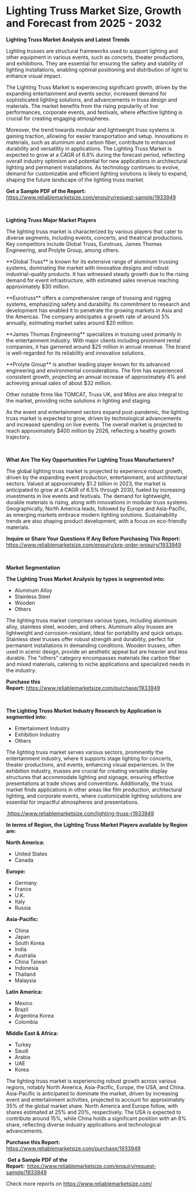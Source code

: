 <p><h1>Lighting Truss Market Size, Growth and Forecast from 2025 - 2032</h1></p><p><strong>Lighting Truss Market Analysis and Latest Trends</strong></p>
<p><p>Lighting trusses are structural frameworks used to support lighting and other equipment in various events, such as concerts, theater productions, and exhibitions. They are essential for ensuring the safety and stability of lighting installations, enabling optimal positioning and distribution of light to enhance visual impact. </p><p>The Lighting Truss Market is experiencing significant growth, driven by the expanding entertainment and events sector, increased demand for sophisticated lighting solutions, and advancements in truss design and materials. The market benefits from the rising popularity of live performances, corporate events, and festivals, where effective lighting is crucial for creating engaging atmospheres. </p><p>Moreover, the trend towards modular and lightweight truss systems is gaining traction, allowing for easier transportation and setup. Innovations in materials, such as aluminum and carbon fiber, contribute to enhanced durability and versatility in applications. The Lighting Truss Market is expected to grow at a CAGR of 6.8% during the forecast period, reflecting overall industry optimism and potential for new applications in architectural lighting and permanent installations. As technology continues to evolve, demand for customizable and efficient lighting solutions is likely to expand, shaping the future landscape of the lighting truss market.</p></p>
<p><strong>Get a Sample PDF of the Report:&nbsp;</strong> <a href="https://www.reliablemarketsize.com/enquiry/request-sample/1933949?utm_campaign=1872&utm_medium=2&utm_source=Github&utm_content=ia&utm_term=15022025&utm_id=lighting-truss">https://www.reliablemarketsize.com/enquiry/request-sample/1933949</a></p>
<p>&nbsp;</p>
<p><strong>Lighting Truss Major Market Players</strong></p>
<p><p>The lighting truss market is characterized by various players that cater to diverse segments, including events, concerts, and theatrical productions. Key competitors include Global Truss, Eurotruss, James Thomas Engineering, and Prolyte Group, among others.</p><p>**Global Truss** is known for its extensive range of aluminum trussing systems, dominating the market with innovative designs and robust industrial-quality products. It has witnessed steady growth due to the rising demand for event infrastructure, with estimated sales revenue reaching approximately $30 million.</p><p>**Eurotruss** offers a comprehensive range of trussing and rigging systems, emphasizing safety and durability. Its commitment to research and development has enabled it to penetrate the growing markets in Asia and the Americas. The company anticipates a growth rate of around 5% annually, estimating market sales around $20 million.</p><p>**James Thomas Engineering** specializes in trussing used primarily in the entertainment industry. With major clients including prominent rental companies, it has garnered around $25 million in annual revenue. The brand is well-regarded for its reliability and innovative solutions.</p><p>**Prolyte Group** is another leading player known for its advanced engineering and environmental considerations. The firm has experienced consistent growth, projecting an annual increase of approximately 4% and achieving annual sales of about $32 million.</p><p>Other notable firms like TOMCAT, Truss UK, and Milos are also integral to the market, providing niche solutions in lighting and staging.</p><p>As the event and entertainment sectors expand post-pandemic, the lighting truss market is expected to grow, driven by technological advancements and increased spending on live events. The overall market is projected to reach approximately $400 million by 2026, reflecting a healthy growth trajectory.</p></p>
<p>&nbsp;</p>
<p><strong>What Are The Key Opportunities For Lighting Truss Manufacturers?</strong></p>
<p><p>The global lighting truss market is projected to experience robust growth, driven by the expanding event production, entertainment, and architectural sectors. Valued at approximately $1.2 billion in 2023, the market is anticipated to grow at a CAGR of 6.5% through 2030, fueled by increasing investments in live events and festivals. The demand for lightweight, durable materials is rising, along with innovations in modular truss systems. Geographically, North America leads, followed by Europe and Asia-Pacific, as emerging markets embrace modern lighting solutions. Sustainability trends are also shaping product development, with a focus on eco-friendly materials.</p></p>
<p><strong>Inquire or Share Your Questions If Any Before Purchasing This Report:</strong> <a href="https://www.reliablemarketsize.com/enquiry/pre-order-enquiry/1933949?utm_campaign=1872&utm_medium=2&utm_source=Github&utm_content=ia&utm_term=15022025&utm_id=lighting-truss">https://www.reliablemarketsize.com/enquiry/pre-order-enquiry/1933949</a></p>
<p>&nbsp;</p>
<p><strong>Market Segmentation</strong></p>
<p><strong>The Lighting Truss Market Analysis by types is segmented into:</strong></p>
<p><ul><li>Aluminum Alloy</li><li>Stainless Steel</li><li>Wooden</li><li>Others</li></ul></p>
<p><p>The lighting truss market comprises various types, including aluminum alloy, stainless steel, wooden, and others. Aluminum alloy trusses are lightweight and corrosion-resistant, ideal for portability and quick setups. Stainless steel trusses offer robust strength and durability, perfect for permanent installations in demanding conditions. Wooden trusses, often used in scenic design, provide an aesthetic appeal but are heavier and less durable. The "others" category encompasses materials like carbon fiber and mixed materials, catering to niche applications and specialized needs in the industry.</p></p>
<p><strong>Purchase this Report:&nbsp;</strong><a href="https://www.reliablemarketsize.com/purchase/1933949?utm_campaign=1872&utm_medium=2&utm_source=Github&utm_content=ia&utm_term=15022025&utm_id=lighting-truss">https://www.reliablemarketsize.com/purchase/1933949</a></p>
<p>&nbsp;</p>
<p><strong>The Lighting Truss Market Industry Research by Application is segmented into:</strong></p>
<p><ul><li>Entertainment Industry</li><li>Exhibition Industry</li><li>Others</li></ul></p>
<p><p>The lighting truss market serves various sectors, prominently the entertainment industry, where it supports stage lighting for concerts, theater productions, and events, enhancing visual experiences. In the exhibition industry, trusses are crucial for creating versatile display structures that accommodate lighting and signage, ensuring effective presentations at trade shows and conventions. Additionally, the truss market finds applications in other areas like film production, architectural lighting, and corporate events, where customizable lighting solutions are essential for impactful atmospheres and presentations.</p></p>
<p><a href="https://www.reliablemarketsize.com/lighting-truss-r1933949?utm_campaign=1872&utm_medium=2&utm_source=Github&utm_content=ia&utm_term=15022025&utm_id=lighting-truss">&nbsp;https://www.reliablemarketsize.com/lighting-truss-r1933949</a></p>
<p><strong>In terms of Region, the Lighting Truss Market Players available by Region are:</strong></p>
<p>
    <p> <strong> North America: </strong>
        <ul>
            <li>United States</li>
            <li>Canada</li>
        </ul>
        </p> 
    <p> <strong> Europe: </strong>
        <ul>
            <li>Germany</li>
            <li>France</li>
            <li>U.K.</li>
            <li>Italy</li>
            <li>Russia</li>
        </ul>
        </p> 
    <p> <strong> Asia-Pacific: </strong>
        <ul>
            <li>China</li>
            <li>Japan</li>
            <li>South Korea</li>
            <li>India</li>
            <li>Australia</li>
            <li>China Taiwan</li>
            <li>Indonesia</li>
            <li>Thailand</li>
            <li>Malaysia</li>
        </ul>
        </p> 
    <p> <strong> Latin America: </strong>
        <ul>
            <li>Mexico</li>
            <li>Brazil</li>
            <li>Argentina Korea</li>
            <li>Colombia</li>
        </ul>
        </p> 
    <p> <strong> Middle East & Africa: </strong>
        <ul>
            <li>Turkey</li>
            <li>Saudi</li>
            <li>Arabia</li>
            <li>UAE</li>
            <li>Korea</li>
        </ul>
    </p>
    </p>
<p><p>The lighting truss market is experiencing robust growth across various regions, notably North America, Asia-Pacific, Europe, the USA, and China. Asia-Pacific is anticipated to dominate the market, driven by increasing event and entertainment activities, projected to account for approximately 35% of the global market share. North America and Europe follow, with shares estimated at 25% and 20%, respectively. The USA is expected to contribute around 15%, while China holds a significant position with an 8% share, reflecting diverse industry applications and technological advancements.</p></p>
<p><strong>Purchase this Report: </strong><a href="https://www.reliablemarketsize.com/purchase/1933949?utm_campaign=1872&utm_medium=2&utm_source=Github&utm_content=ia&utm_term=15022025&utm_id=lighting-truss">https://www.reliablemarketsize.com/purchase/1933949</a></p>
<p>&nbsp;<strong>Get a Sample PDF of the Report:&nbsp;&nbsp;</strong><a href="https://www.reliablemarketsize.com/enquiry/request-sample/1933949?utm_campaign=1872&utm_medium=2&utm_source=Github&utm_content=ia&utm_term=15022025&utm_id=lighting-truss">https://www.reliablemarketsize.com/enquiry/request-sample/1933949</a></p>
<p><strong></strong></p>
<p>Check more reports on <a href="https://www.reliablemarketsize.com/?utm_campaign=1872&utm_medium=2&utm_source=Github&utm_content=ia&utm_term=15022025&utm_id=lighting-truss">https://www.reliablemarketsize.com/</a></p>